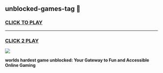 
## unblocked-games-tag 👋
<h3>
<a href="https://premium.freeplayer.one?title=unblocked-games-tag&ref=14F">CLICK TO PLAY</a></h3>
<hr>

<h3>
<a href="https://premium.freeplayer.one?title=unblocked-games-tag&ref=14F">CLICK 2 PLAY</a>
  
</h3>

<a href="https://premium.freeplayer.one?title=unblocked-games-tag&ref=12F/"><img src="https://clearcache.store/games.png"></a>


**worlds hardest game unblocked: Your Gateway to Fun and Accessible Online Gaming**
